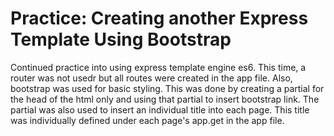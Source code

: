 # Practice: Creating another Express Template Using Bootstrap

Continued practice into using express template engine es6. This time, a router was not usedr but all routes were created in the app file. Also, bootstrap was used for basic styling. This was done by creating a partial for the head of the html only and using that partial to insert bootstrap link. The partial was also used to insert an individual title into each page. This title was individually defined under each page's app.get in the app file. 

